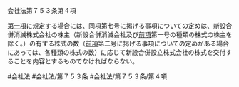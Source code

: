 会社法第７５３条第４項

[第一項](会社法＿＿＿＿第７５３条第１項)に規定する場合には、同項第七号に掲げる事項についての定めは、新設合併消滅株式会社の株主（新設合併消滅会社及び[前項](会社法＿＿＿＿第７５３条第３項)第一号の種類の株式の株主を除く。）の有する株式の数（[前項](会社法＿＿＿＿第７５３条第３項)第二号に掲げる事項についての定めがある場合にあっては、各種類の株式の数）に応じて新設合併設立株式会社の株式を交付することを内容とするものでなければならない。

#会社法
#会社法/第７５３条
#会社法/第７５３条/第４項
